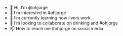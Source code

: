 - 👋 Hi, I’m @ohjorge
- 👀 I’m interested in #ohjorge
- 🌱 I’m currently learning how livers work
- 💞️ I’m looking to collaborate on drinking and #ohjorge
- 📫 How to reach me #ohjorge on social media

<!---
ohjorge/ohjorge is a ✨ special ✨ repository because its `README.md` (this file) appears on your GitHub profile.
You can click the Preview link to take a look at your changes.
--->
